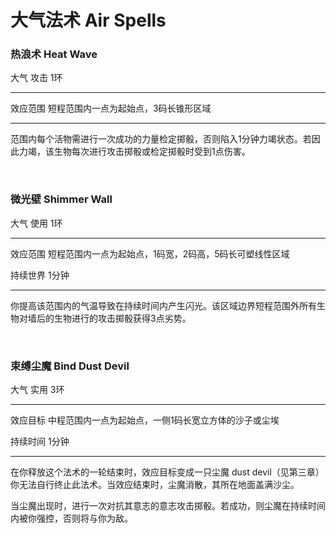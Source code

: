 # 大气法术 Air Spells

### 热浪术 Heat Wave

大气 攻击 1环

------------------------------------------------------------------------

效应范围 短程范围内一点为起始点，3码长锥形区域

------------------------------------------------------------------------

范围内每个活物需进行一次成功的力量检定掷骰，否则陷入1分钟力竭状态。若因此力竭，该生物每次进行攻击掷骰或检定掷骰时受到1点伤害。

 

### 微光壁 Shimmer Wall

大气 使用 1环

------------------------------------------------------------------------

效应范围 短程范围内一点为起始点，1码宽，2码高，5码长可塑线性区域

持续世界 1分钟

------------------------------------------------------------------------

你提高该范围内的气温导致在持续时间内产生闪光。该区域边界短程范围外所有生物对墙后的生物进行的攻击掷骰获得3点劣势。

 

### 束缚尘魔 Bind Dust Devil

大气 实用 3环

------------------------------------------------------------------------

效应目标 中程范围内一点为起始点，一侧1码长宽立方体的沙子或尘埃

持续时间 1分钟

------------------------------------------------------------------------

在你释放这个法术的一轮结束时，效应目标变成一只尘魔 dust
devil（见第三章）你无法自行终止此法术。当效应结束时，尘魔消散，其所在地面盖满沙尘。

当尘魔出现时，进行一次对抗其意志的意志攻击掷骰。若成功，则尘魔在持续时间内被你强控，否则将与你为敌。
